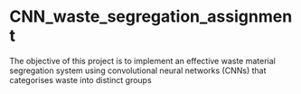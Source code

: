 # CNN_waste_segregation_assignment
The objective of this project is to implement an effective waste material segregation system using convolutional neural networks (CNNs) that categorises waste into distinct groups
